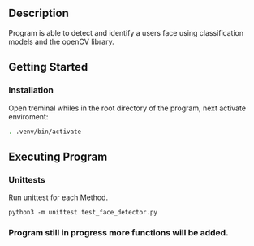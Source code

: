 
## Description

Program is able to detect and identify a users face using classification models and the openCV library.  

## Getting Started

### Installation

Open treminal whiles in the root directory of the program, next activate enviroment:

```bash
. .venv/bin/activate
```

## Executing Program

### Unittests

Run unittest for each Method.

```
python3 -m unittest test_face_detector.py
```

### Program still in progress more functions will be added.

<!---
 Facial_Recognition-Python3-OpenCv
. .venv/bin/activate
pip install opencv-python
fastapi
uvicorn
pip freez > requirments.txt
--->
